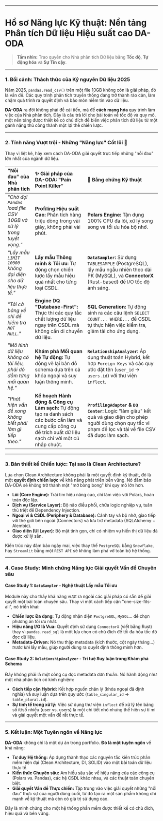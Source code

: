 
---

# **Hồ sơ Năng lực Kỹ thuật: Nền tảng Phân tích Dữ liệu Hiệu suất cao DA-ODA**

> **Tầm nhìn:** Trao quyền cho Nhà phân tích Dữ liệu bằng **Tốc độ**, **Tự động hóa** và **Sự Tin cậy**.

---

### **1. Bối cảnh: Thách thức của Kỷ nguyên Dữ liệu 2025**

Năm 2025, `pandas.read_csv()` trên một file 10GB không còn là giải pháp, đó là vấn đề. Các quy trình phân tích truyền thống đang trở thành rào cản, làm chậm quá trình ra quyết định và bào mòn niềm tin vào dữ liệu.

**DA-ODA** ra đời không phải để cải tiến, mà để **cách mạng hóa** quy trình làm việc của Nhà phân tích. Đây là câu trả lời cho bài toán về tốc độ và quy mô, một nền tảng được thiết kế có chủ đích để biến việc phân tích dữ liệu từ một gánh nặng thủ công thành một lợi thế chiến lược.

---

### **2. Tính năng Vượt trội - Những "Năng lực" Cốt lõi** 🎯

Thay vì liệt kê, hãy xem cách DA-ODA giải quyết trực tiếp những "nỗi đau" lớn nhất của ngành dữ liệu.

| "Nỗi đau" của Nhà phân tích | ✨ Giải pháp của DA-ODA: "Pain Point Killer" | 🚀 Bằng chứng Kỹ thuật |
| :--- | :--- | :--- |
| *"Chờ đợi `Pandas` load file CSV 10GB và xử lý trong tuyệt vọng."* | **Profiling Hiệu suất Cao:** Phân tích hàng triệu dòng trong vài giây, không phải vài phút. | **Polars Engine:** Tận dụng 100% CPU đa lõi, xử lý song song và tối ưu hóa bộ nhớ. |
| *"Lấy mẫu `LIMIT 10000` không đại diện cho dữ liệu thực tế."* | **Lấy mẫu Thông minh & Tối ưu:** Tự động chọn chiến lược lấy mẫu hiệu quả nhất cho từng loại CSDL. | **`DataSampler`:** Sử dụng `TABLESAMPLE` (PostgreSQL), lấy mẫu ngẫu nhiên theo dải PK (MySQL), và **ConnectorX** (Rust-based) để I/O tốc độ ánh sáng. |
| *"Tải cả bảng về chỉ để kiểm tra `NOT NULL`."* | **Engine DQ "Database-First":** Thực thi các quy tắc chất lượng dữ liệu ngay trên CSDL mà không cần di chuyển dữ liệu. | **SQL Generation:** Tự động sinh ra các câu lệnh `SELECT COUNT... WHERE...` để CSDL tự thực hiện việc kiểm tra, giảm tải cho ứng dụng. |
| *"Mô hình dữ liệu không có tài liệu, phải dò dẫm từng mối quan hệ."* | **Khám phá Mối quan hệ Tự động:** Tự động vẽ lại bản đồ schema dựa trên cả khóa ngoại và suy luận thông minh. | **`RelationshipAnalyzer`:** Áp dụng thuật toán Hybrid, kết hợp `Foreign Keys` và các quy ước đặt tên (`user_id` -> `users.id`) với thư viện `inflect`. |
| *"Phát hiện vấn đề xong không biết phải làm gì tiếp theo."* | **Kế hoạch Hành động & Công cụ Làm sạch:** Tự động tạo ra danh sách các bước cần làm và cung cấp công cụ để trích xuất dữ liệu sạch chỉ với một cú nhấp chuột. | **`ProfilingAdapter` & `DQ Center`:** Logic "làm giàu" kết quả và giao diện cho phép người dùng chọn quy tắc vi phạm để lọc và tải về file CSV đã được làm sạch. |

---

### **3. Bản thiết kế Chiến lược: Tại sao là Clean Architecture?**

Lựa chọn Clean Architecture không phải là một quyết định kỹ thuật, đó là một **quyết định chiến lược** về khả năng phát triển bền vững. Nó đảm bảo DA-ODA sẽ không trở thành một "mớ bòng bong" khi quy mô lớn hơn.


* **Lõi (Core Engine):** Trái tim hiệu năng cao, chỉ làm việc với Polars, hoàn toàn độc lập.
* **Dịch vụ (Service Layer):** Bộ não điều phối, chứa logic nghiệp vụ, tuân thủ triệt để Dependency Injection.
* **Ngoại vi & CSDL (Periphery & Database):** Cánh tay và bộ nhớ, giao tiếp với thế giới bên ngoài (Connectors) và lưu trữ metadata (SQLAlchemy + Alembic).
* **Giao diện (UI Layer):** Bộ mặt tinh gọn, chỉ có nhiệm vụ hiển thị dữ liệu đã được xử lý sẵn.

Kiến trúc này đảm bảo ngày mai, việc thay thế `PostgreSQL` bằng `Snowflake`, hay `Streamlit` bằng một `REST API` sẽ không làm phá vỡ toàn bộ hệ thống.

---

### **4. Case Study: Minh chứng Năng lực Giải quyết Vấn đề Chuyên sâu**

#### **Case Study 1: `DataSampler` - Nghệ thuật Lấy mẫu Tối ưu**
Module này cho thấy khả năng vượt ra ngoài các giải pháp có sẵn để giải quyết một bài toán chuyên sâu. Thay vì một cách tiếp cận "one-size-fits-all", nó triển khai:
* **Chiến lược Đa dạng:** Tự động nhận diện `PostgreSQL`, `MySQL`... để chọn phương án tối ưu nhất.
* **Hiệu năng I/O là Vua:** Quyết định sử dụng `ConnectorX` (viết bằng Rust) thay vì `pandas.read_sql` là một lựa chọn có chủ đích để tối đa hóa tốc độ đọc dữ liệu.
* **Metadata-Driven:** Nó thu thập metadata (kích thước, cột ngày tháng...) *trước khi* lấy mẫu, giúp người dùng ra quyết định thông minh hơn.

#### **Case Study 2: `RelationshipAnalyzer` - Trí tuệ Suy luận trong Khám phá Schema**
Đây không phải là một công cụ đọc metadata đơn thuần. Nó hành động như một nhà phân tích có kinh nghiệm:
* **Cách tiếp cận Hybrid:** Kết hợp nguồn chân lý (khóa ngoại đã định nghĩa) và suy luận dựa trên quy ước (`table_singular_id` -> `table_plural.id`).
* **Sự tinh tế trong xử lý:** Việc sử dụng thư viện `inflect` để xử lý tên bảng số ít/số nhiều (user vs. users) là một chi tiết nhỏ nhưng thể hiện sự tỉ mỉ và giải quyết một vấn đề rất thực tế.

---

### **5. Kết luận: Một Tuyên ngôn về Năng lực**

**DA-ODA** không chỉ là một dự án trong portfolio. **Đó là một tuyên ngôn** về khả năng:
* **Tư duy Hệ thống:** Áp dụng thành thạo các nguyên tắc kiến trúc phần mềm hiện đại (Clean Architecture, DI, SOLID) vào một bài toán dữ liệu thực tế.
* **Kiến thức Chuyên sâu:** Am hiểu sâu sắc về hiệu năng của các công cụ (Polars vs. Pandas), các hệ CSDL khác nhau, và các thuật toán chuyên biệt.
* **Giải quyết Vấn đề Thực chiến:** Tập trung vào việc giải quyết những "nỗi đau" thực sự của người dùng cuối, từ đó tạo ra một sản phẩm không chỉ mạnh về kỹ thuật mà còn có giá trị sử dụng cao.

Đây là minh chứng cho một hệ thống phần mềm được thiết kế có chủ đích, hiệu quả và bền vững.
